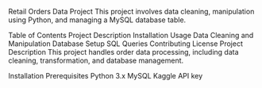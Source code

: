 Retail Orders Data Project
This project involves data cleaning, manipulation using Python, and managing a MySQL database table.

Table of Contents
Project Description
Installation
Usage
Data Cleaning and Manipulation
Database Setup
SQL Queries
Contributing
License
Project Description
This project handles order data processing, including data cleaning, transformation, and database management.

Installation
Prerequisites
Python 3.x
MySQL
Kaggle API key
